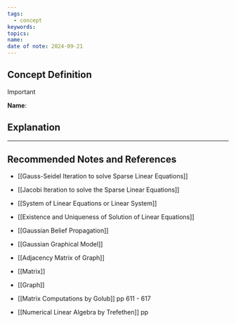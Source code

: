 ```yaml
---
tags:
  - concept
keywords: 
topics: 
name: 
date of note: 2024-09-21
---
```


## Concept Definition

>[!important]
>**Name**: 



## Explanation





-----------
##  Recommended Notes and References


- [[Gauss-Seidel Iteration to solve Sparse Linear Equations]]
- [[Jacobi Iteration to solve the Sparse Linear Equations]]

- [[System of Linear Equations or Linear System]]
- [[Existence and Uniqueness of Solution of Linear Equations]]


- [[Gaussian Belief Propagation]]
- [[Gaussian Graphical Model]]


- [[Adjacency Matrix of Graph]]
- [[Matrix]]
- [[Graph]]


- [[Matrix Computations by Golub]] pp 611 - 617
- [[Numerical Linear Algebra by Trefethen]] pp 